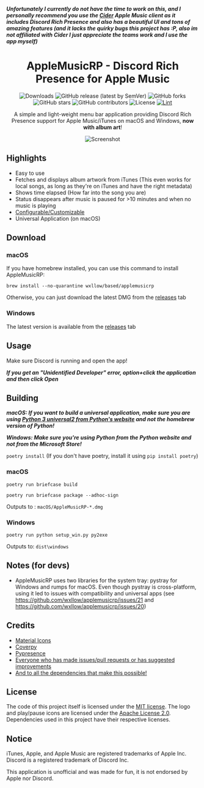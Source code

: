 ***Unfortunately I currently do not have the time to work on this, and I personally recommend you use the [Cider](https://cider.sh/) Apple Music client as it includes Discord Rich Presence and also has a beautiful UI and tons of amazing features (and it lacks the quirky bugs this project has :P, also im not affiliated with Cider I just appreciate the teams work and I use the app myself)***

<div align="center">

# AppleMusicRP - Discord Rich Presence for Apple Music

![Downloads](https://img.shields.io/github/downloads/wxllow/applemusicrp/total) ![GitHub release (latest by SemVer)](https://img.shields.io/github/downloads/wxllow/applemusicrp/latest/total) ![GitHub forks](https://img.shields.io/github/forks/wxllow/applemusicrp) ![GitHub stars](https://img.shields.io/github/stars/wxllow/applemusicrp)  ![GitHub contributors](https://img.shields.io/github/contributors/wxllow/applemusicrp) ![License](https://img.shields.io/github/license/wxllow/applemusicrp) [![Lint](https://github.com/wxllow/applemusicrp/actions/workflows/black.yml/badge.svg)](https://github.com/wxllow/applemusicrp/actions/workflows/black.yml)

A simple and light-weight menu bar application providing Discord Rich Presence support for Apple Music/iTunes on macOS and Windows, **now with album art**!

![Screenshot](screenshots/screenshot.png)

</div>

## Highlights

- Easy to use
- Fetches and displays album artwork from iTunes (This even works for local songs, as long as they're on iTunes and have the right metadata)
- Shows time elapsed (How far into the song you are)
- Status disappears after music is paused for >10 minutes and when no music is playing
- [Configurable/Customizable](https://github.com/wxllow/applemusicrp/wiki/Configuration)
- Universal Application (on macOS)

## Download

### macOS

If you have homebrew installed, you can use this command to install AppleMusicRP:

`brew install --no-quarantine wxllow/based/applemusicrp`

Otherwise, you can just download the latest DMG from the [releases](https://github.com/wxllow/applemusicrp/releases) tab

### Windows

The latest version is available from the [releases](https://github.com/wxllow/applemusicrp/releases) tab

## Usage

Make sure Discord is running and open the app!

***If you get an "Unidentified Developer" error, option+click the application and then click Open***

## Building

***macOS: If you want to build a universal application, make sure you are using [Python 3 universal2 from Python's website](https://www.python.org/downloads/macos/) and not the homebrew version of Python!***

***Windows: Make sure you're using Python from the Python website and not from the Microsoft Store!***

`poetry install` (If you don't have poetry, install it using `pip install poetry`)

### macOS

`poetry run briefcase build`

`poetry run briefcase package --adhoc-sign`

Outputs to : `macOS/AppleMusicRP-*.dmg`

### Windows

`poetry run python setup_win.py py2exe`

Outputs to: `dist\windows`

## Notes (for devs)

- AppleMusicRP uses two libraries for the system tray: pystray for Windows and rumps for macOS. Even though pystray is cross-platform, using it led to issues with compatibility and universal apps (see https://github.com/wxllow/applemusicrp/issues/21 and https://github.com/wxllow/applemusicrp/issues/20)

## Credits

- [Material Icons](https://fonts.google.com/icons)
- [Coverpy](https://github.com/matteing/coverpy)
- [Pypresence](https://qwertyquerty.github.io/pypresence/html/index.html)
- [Everyone who has made issues/pull requests or has suggested improvements](https://github.com/wxllow/applemusicrp/issues?q=)
- [And to all the dependencies that make this possible!](https://github.com/wxllow/applemusicrp/network/dependencies)

## License

The code of this project itself is licensed under the [MIT license](LICENSE). The logo and play/pause icons are licensed under the [Apache License 2.0](https://github.com/google/material-design-icons/blob/master/LICENSE). Dependencies used in this project have their respective licenses.

## Notice

iTunes, Apple, and Apple Music are registered trademarks of Apple Inc.
Discord is a registered trademark of Discord Inc.

This application is unofficial and was made for fun, it is not endorsed by Apple nor Discord.
